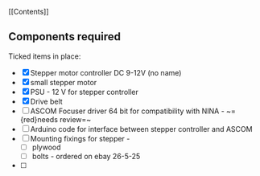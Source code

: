 [[Contents]]
## Components required

Ticked items in place:

- [x] Stepper motor controller DC 9-12V (no name)
- [x] small stepper motor
- [x] PSU - 12 V for stepper controller
- [x] Drive belt
- [ ] ASCOM Focuser driver 64 bit for compatibility with NINA - ~={red}needs review=~
- [ ] Arduino code for interface between stepper controller and ASCOM
- [ ] Mounting fixings for stepper - 
	- [ ] plywood 
	- [ ] bolts - ordered on ebay 26-5-25
- [ ] 
